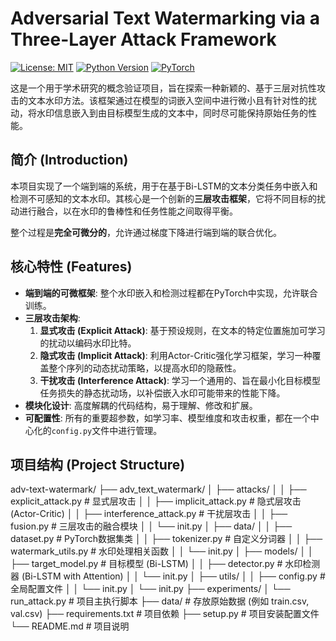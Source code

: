 # Adversarial Text Watermarking via a Three-Layer Attack Framework

[![License: MIT](https://img.shields.io/badge/License-MIT-yellow.svg)](https://opensource.org/licenses/MIT)
[![Python Version](https://img.shields.io/badge/python-3.8%2B-blue.svg)](https://www.python.org/downloads/)
[![PyTorch](https://img.shields.io/badge/PyTorch-%23EE4C2C.svg?style=flat&logo=PyTorch&logoColor=white)](https://pytorch.org/)

这是一个用于学术研究的概念验证项目，旨在探索一种新颖的、基于三层对抗性攻击的文本水印方法。该框架通过在模型的词嵌入空间中进行微小且有针对性的扰动，将水印信息嵌入到由目标模型生成的文本中，同时尽可能保持原始任务的性能。

## 简介 (Introduction)

本项目实现了一个端到端的系统，用于在基于Bi-LSTM的文本分类任务中嵌入和检测不可感知的文本水印。其核心是一个创新的**三层攻击框架**，它将不同目标的扰动进行融合，以在水印的鲁棒性和任务性能之间取得平衡。

整个过程是**完全可微分的**，允许通过梯度下降进行端到端的联合优化。

## 核心特性 (Features)

* **端到端的可微框架**: 整个水印嵌入和检测过程都在PyTorch中实现，允许联合训练。
* **三层攻击架构**:
    1.  **显式攻击 (Explicit Attack)**: 基于预设规则，在文本的特定位置施加可学习的扰动以编码水印比特。
    2.  **隐式攻击 (Implicit Attack)**: 利用Actor-Critic强化学习框架，学习一种覆盖整个序列的动态扰动策略，以提高水印的隐蔽性。
    3.  **干扰攻击 (Interference Attack)**: 学习一个通用的、旨在最小化目标模型任务损失的静态扰动场，以补偿嵌入水印可能带来的性能下降。
* **模块化设计**: 高度解耦的代码结构，易于理解、修改和扩展。
* **可配置性**: 所有的重要超参数，如学习率、模型维度和攻击权重，都在一个中心化的`config.py`文件中进行管理。

## 项目结构 (Project Structure)

adv-text-watermark/
├── adv_text_watermark/
│ ├── attacks/
│ │ ├── explicit_attack.py # 显式层攻击
│ │ ├── implicit_attack.py # 隐式层攻击 (Actor-Critic)
│ │ ├── interference_attack.py # 干扰层攻击
│ │ ├── fusion.py # 三层攻击的融合模块
│ │ └── init.py
│ ├── data/
│ │ ├── dataset.py # PyTorch数据集类
│ │ ├── tokenizer.py # 自定义分词器
│ │ ├── watermark_utils.py # 水印处理相关函数
│ │ └── init.py
│ ├── models/
│ │ ├── target_model.py # 目标模型 (Bi-LSTM)
│ │ ├── detector.py # 水印检测器 (Bi-LSTM with Attention)
│ │ └── init.py
│ ├── utils/
│ │ ├── config.py # 全局配置文件
│ │ └── init.py
│ └── init.py
├── experiments/
│ └── run_attack.py # 项目主执行脚本
├── data/ # 存放原始数据 (例如 train.csv, val.csv)
├── requirements.txt # 项目依赖
├── setup.py # 项目安装配置文件
└── README.md # 项目说明


